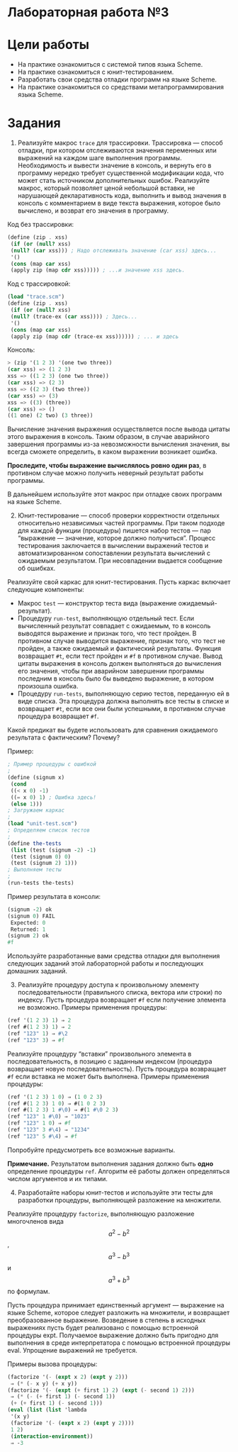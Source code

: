 # Лабораторная работа №3 #
# Цели работы #
* На практике ознакомиться с системой типов языка Scheme.
* На практике ознакомиться с юнит-тестированием.
* Разработать свои средства отладки программ на языке Scheme.
* На практике ознакомиться со средствами метапрограммирования языка Scheme.
# Задания #
1. Реализуйте макрос ```trace``` для трассировки. Трассировка — способ отладки, при котором
отслеживаются значения переменных или выражений на каждом шаге выполнения программы.
Необходимость и вывести значение в консоль, и вернуть его в программу нередко требует
существенной модификации кода, что может стать источником дополнительных ошибок.
Реализуйте макрос, который позволяет ценой небольшой вставки, не нарушающей
декларативность кода, выполнить и вывод значения в консоль с комментарием в виде текста
выражения, которое было вычислено, и возврат его значения в программу.

Код без трассировки:
```scheme
(define (zip . xss)
 (if (or (null? xss)
 (null? (car xss))) ; Надо отслеживать значение (car xss) здесь...
 '()
 (cons (map car xss)
 (apply zip (map cdr xss))))) ; ...и значение xss здесь.
```
Код с трассировкой:
```scheme
(load "trace.scm")
(define (zip . xss)
 (if (or (null? xss)
 (null? (trace-ex (car xss)))) ; Здесь...
 '()
 (cons (map car xss)
 (apply zip (map cdr (trace-ex xss)))))) ; ... и здесь
```
Консоль:
```scheme
> (zip '(1 2 3) '(one two three))
(car xss) => (1 2 3)
xss => ((1 2 3) (one two three))
(car xss) => (2 3)
xss => ((2 3) (two three))
(car xss) => (3)
xss => ((3) (three))
(car xss) => ()
((1 one) (2 two) (3 three))
```
Вычисление значения выражения осуществляется после вывода цитаты этого выражения
в консоль. Таким образом, в случае аварийного завершения программы из-за невозможности
вычисления значения, вы всегда сможете определить, в каком выражении возникает ошибка.

**Проследите, чтобы выражение вычислялось ровно один раз**, в противном случае можно
получить неверный результат работы программы.

В дальнейшем используйте этот макрос при отладке своих программ на языке Scheme.

2. Юнит-тестирование — способ проверки корректности отдельных относительно независимых
частей программы. При таком подходе для каждой функции (процедуры) пишется набор тестов
— пар “выражение — значение, которое должно получиться”. Процесс тестирования
заключается в вычислении выражений тестов и автоматизированном сопоставлении результата
вычислений с ожидаемым результатом. При несовпадении выдается сообщение об ошибках.

Реализуйте свой каркас для юнит-тестирования. Пусть каркас включает следующие
компоненты:
* Макрос ```test``` — конструктор теста вида (выражение ожидаемый-результат).
* Процедуру ```run-test```, выполняющую отдельный тест. Если вычисленный результат
совпадает с ожидаемым, то в консоль выводятся выражение и признак того, что тест
пройден. В противном случае выводится выражение, признак того, что тест не пройден,
а также ожидаемый и фактический результаты. Функция возвращает ```#t```, если тест пройден
и ```#f``` в противном случае. Вывод цитаты выражения в консоль должен выполняться
до вычисления его значения, чтобы при аварийном завершении программы последним
в консоль было бы выведено выражение, в котором произошла ошибка.
* Процедуру ```run-tests```, выполняющую серию тестов, переданную ей в виде списка. Эта
процедура должна выполнять все тесты в списке и возвращает ```#t```, если все они были
успешными, в противном случае процедура возвращает ```#f```.

Какой предикат вы будете использовать для сравнения ожидаемого результата с фактическим?
Почему?

Пример:
```scheme
; Пример процедуры с ошибкой
;
(define (signum x)
 (cond
 ((< x 0) -1)
 ((= x 0) 1) ; Ошибка здесь!
 (else 1)))
; Загружаем каркас
;
(load "unit-test.scm")
; Определяем список тестов
;
(define the-tests
 (list (test (signum -2) -1)
 (test (signum 0) 0)
 (test (signum 2) 1)))
; Выполняем тесты
;
(run-tests the-tests)
```
Пример результата в консоли:
```scheme
(signum -2) ok
(signum 0) FAIL
 Expected: 0
 Returned: 1
(signum 2) ok
#f
```
Используйте разработанные вами средства отладки для выполнения следующих заданий этой
лабораторной работы и последующих домашних заданий.

3. Реализуйте процедуру доступа к произвольному элементу последовательности (правильного
списка, вектора или строки) по индексу. Пусть процедура возвращает ```#f``` если получение
элемента не возможно. Примеры применения процедуры:
```scheme
(ref '(1 2 3) 1) ⇒ 2
(ref #(1 2 3) 1) ⇒ 2
(ref "123" 1) ⇒ #\2
(ref "123" 3) ⇒ #f
```
Реализуйте процедуру “вставки” произвольного элемента в последовательность, в позицию
с заданным индексом (процедура возвращает новую последовательность). Пусть процедура
возвращает ```#f``` если вставка не может быть выполнена. Примеры применения процедуры:
```scheme
(ref '(1 2 3) 1 0) ⇒ (1 0 2 3)
(ref #(1 2 3) 1 0) ⇒ #(1 0 2 3)
(ref #(1 2 3) 1 #\0) ⇒ #(1 #\0 2 3)
(ref "123" 1 #\0) ⇒ "1023"
(ref "123" 1 0) ⇒ #f
(ref "123" 3 #\4) ⇒ "1234"
(ref "123" 5 #\4) ⇒ #f
```

Попробуйте предусмотреть все возможные варианты.

**Примечание.** Результатом выполнения задания должно быть **одно** определение процедуры ```ref```.
Алгоритм её работы должен определяться числом аргументов и их типами.

4. Разработайте наборы юнит-тестов и используйте эти тесты для разработки процедуры,
выполняющей разложение на множители.

Реализуйте процедуру ```factorize```, выполняющую разложение многочленов вида 
$$a^2−b^2$$, 
$$a^3−b^3$$ и 
$$a^3+b^3$$ 
по формулам.

Пусть процедура принимает единственный аргумент — выражение на языке Scheme, которое
следует разложить на множители, и возвращает преобразованное выражение. Возведение
в степень в исходных выражениях пусть будет реализовано с помощью встроенной процедуры
expt. Получаемое выражение должно быть пригодно для выполнения в среде интерпретатора
с помощью встроенной процедуры eval. Упрощение выражений не требуется.

Примеры вызова процедуры:
```scheme
(factorize '(- (expt x 2) (expt y 2)))
 ⇒ (* (- x y) (+ x y))
(factorize '(- (expt (+ first 1) 2) (expt (- second 1) 2)))
 ⇒ (* (- (+ first 1) (- second 1))
 (+ (+ first 1) (- second 1)))
(eval (list (list 'lambda
 '(x y)
 (factorize '(- (expt x 2) (expt y 2))))
 1 2)
 (interaction-environment))
 ⇒ -3
```
